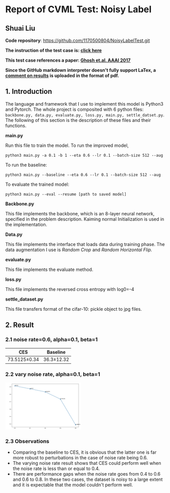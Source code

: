 # Report of CVML Test: Noisy Label

## Shuai Liu

**Code repository**: https://github.com/1170500804/NoisyLabelTest.git

**The instruction of the test case is: [click here](https://github.com/1170500804/NoisyLabelTest/blob/master/CVML_testcase_NoisyLabel.pdf)**

**This test case references a paper: [Ghosh et.al. AAAI 2017](https://aaai.org/ocs/index.php/AAAI/AAAI17/paper/view/14759/0)**

**Since the GitHub markdown interpreter doesn't fully support LaTex, a [comment on results](https://github.com/1170500804/NoisyLabelTest/blob/master/comments_on_results.pdf) is uploaded in the format of pdf.**

## 1. Introduction

The language and framework that I use to implement this model is Python3 and Pytorch. The whole project is composited with 6 python files: `backbone.py, data.py, evaluate.py, loss.py, main.py, settle_datset.py`. The following of this section is the description of these files and their functions.

**main.py**

Run this file to train the model. To run the improved model, 

```shell
python3 main.py -a 0.1 -b 1 --eta 0.6 --lr 0.1 --batch-size 512 --aug
```

To run the baseline:

```shell
python3 main.py --baseline --eta 0.6 --lr 0.1 --batch-size 512 --aug
```

To evaluate the trained model:

```shell
python3 main.py --eval --resume [path to saved model]
```

**Backbone.py**

This file implements the backbone, which is an 8-layer neural network, specified in the problem description. Kaiming normal Initialization is used in the implementation.

**Data.py**

This file implements the interface that loads data during training phase. The data augmentation I use is *Random Crop* and *Random Horizontal Flip.*

**evaluate.py**

This file implements the evaluate method.

**loss.py**

This file implements the reversed cross entropy with log0=-4

**settle_dataset.py**

This file transfers format of the cifar-10: pickle object to jpg files.

## 2. Result

### 2.1 noise rate=0.6, alpha=0.1, beta=1

|       CES        |    Baseline    |
| :--------------: | :------------: |
| 73.5125$\pm$0.34 | 36.3$\pm$12.32 |

### 2.2 vary noise rate, alpha=0.1, beta=1

<img src="./vary_noise_rate.png" alt="Screen Shot 2020-12-27 at 8.33.56 PM" style="zoom: 25%;" />

### 2.3 Observations

+ Comparing the baseline to CES, it is obvious that the latter one is far more robust to perturbations in the case of noise rate being 0.6. 
+ The varying noise rate result shows that CES could perform well when the noise rate is less than or equal to 0.4. 
+ There are performance gaps when the noise rate goes from 0.4 to 0.6 and 0.6 to 0.8. In these two cases, the dataset is noisy to a large extent and it is expectable that the model couldn't perform well.